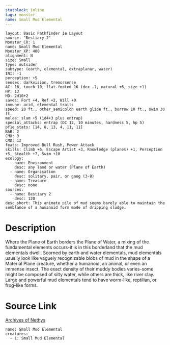 ```yaml
---
statblock: inline
tags: monster
name: Small Mud Elemental
---
```

```statblock
layout: Basic Pathfinder 1e Layout
source: "Bestiary 2"
Monster_CR: 1
name: Small Mud Elemental
Monster_XP: 400
alignment: N
size: Small
type: outsider
subtype: (earth, elemental, extraplanar, water)
INI: -1
perception: +5
senses: darkvision, tremorsense
AC: 16, touch 10, flat-footed 16 (dex -1, natural +6, size +1)
HP: 13
HD: 2d10+2
saves: Fort +4, Ref +2, Will +0
immune: acid, elemental traits
speed: 20 ft., other_semicolon earth glide ft., burrow 10 ft., swim 30 ft.
melee: slam +5 (1d4+3 plus entrap)
special_attacks: entrap (DC 12, 10 minutes, hardness 5, hp 5)
pf1e_stats: [14, 8, 13, 4, 11, 11]
BAB: 2
CMB: 3
CMD: 12
feats: Improved Bull Rush, Power Attack
skills: Climb +6, Escape Artist +3, Knowledge (planes) +1, Perception +5, Stealth +7, Swim +10
ecology:
  - name: Environment
    desc: any land or water (Plane of Earth)
  - name: Organisation
    desc: solitary, pair, or gang (3-8)
  - name: Treasure
    desc: none
sources:
  - name: Bestiary 2
    desc: 120
desc_short: This animate pile of mud seems barely able to maintain the semblance of a humanoid form made of dripping sludge.
```
# Description
Where the Plane of Earth borders the Plane of Water, a mixing of the fundamental elements occurs-it is in this borderland that the mud elementals dwell. Scorned by earth and water elementals, mud elementals usually look like vaguely recognizable blobs of mud in the shape of a Material Plane creature, whether a humanoid, an animal, or even an immense insect. The exact density of their muddy bodies varies-some might be composed of silty water, while others are thick, like river clay. Large and powerful mud elementals tend to have worm-like, reptilian, or frog-like forms.
# Source Link
[Archives of Nethys](https://aonprd.com/MonsterDisplay.aspx?ItemName=Small%20Mud%20Elemental)
```encounter-table
name: Small Mud Elemental
creatures:
  - 1: Small Mud Elemental
```
